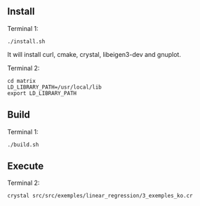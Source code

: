 ## Install
Terminal 1:
```
./install.sh
```
It will install curl, cmake, crystal, libeigen3-dev and gnuplot.

Terminal 2:
```
cd matrix
LD_LIBRARY_PATH=/usr/local/lib
export LD_LIBRARY_PATH
```

## Build
Terminal 1:
```
./build.sh
```

## Execute
Terminal 2:
```
crystal src/src/exemples/linear_regression/3_exemples_ko.cr
```

